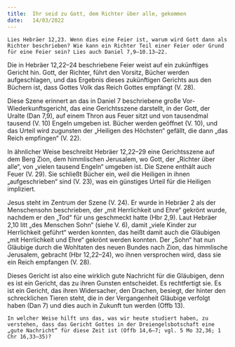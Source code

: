 ```yaml
---
title:  Ihr seid zu Gott, dem Richter über alle, gekommen
date:   14/03/2022
---
```


`Lies Hebräer 12,23. Wenn dies eine Feier ist, warum wird Gott dann als Richter beschrieben? Wie kann ein Richter Teil einer Feier oder Grund für eine Feier sein? Lies auch Daniel 7,9–10.13–22.`

Die in Hebräer 12,22–24 beschriebene Feier weist auf ein zukünftiges Gericht hin. Gott, der Richter, führt den Vorsitz, Bücher werden aufgeschlagen, und das Ergebnis dieses zukünftigen Gerichts aus den Büchern ist, dass Gottes Volk das Reich Gottes empfängt (V. 28).

Diese Szene erinnert an das in Daniel 7 beschriebene große Vor-Wiederkunftsgericht, das eine Gerichtsszene darstellt, in der Gott, der Uralte (Dan 7,9), auf einem Thron aus Feuer sitzt und von tausendmal tausend (V. 10) Engeln umgeben ist. Bücher werden geöffnet (V. 10), und das Urteil wird zugunsten der „Heiligen des Höchsten“ gefällt, die dann „das Reich empfingen“ (V. 22).

In ähnlicher Weise beschreibt Hebräer 12,22–29 eine Gerichtsszene auf dem Berg Zion, dem himmlischen Jerusalem, wo Gott, der „Richter über alle“, von „vielen tausend Engeln“ umgeben ist. Die Szene enthält auch Feuer (V. 29). Sie schließt Bücher ein, weil die Heiligen in ihnen „aufgeschrieben“ sind (V. 23), was ein günstiges Urteil für die Heiligen impliziert.

Jesus steht im Zentrum der Szene (V. 24). Er wurde in Hebräer 2 als der Menschensohn beschrieben, der „mit Herrlichkeit und Ehre“ gekrönt wurde, nachdem er den „Tod“ für uns geschmeckt hatte (Hbr 2,9). Laut Hebräer 2,10 litt „des Menschen Sohn“ (siehe V. 6), damit „viele Kinder zur Herrlichkeit geführt“ werden konnten, das heißt damit auch die Gläubigen „mit Herrlichkeit und Ehre“ gekrönt werden konnten. Der „Sohn“ hat nun Gläubige durch die Wohltaten des neuen Bundes nach Zion, das himmlische Jerusalem, ­gebracht (Hbr 12,22–24), wo ihnen versprochen wird, dass sie ein Reich empfangen (V. 28).

Dieses Gericht ist also eine wirklich gute Nachricht für die Gläubigen, denn es ist ein Gericht, das zu ihren Gunsten entscheidet. Es rechtfertigt sie. Es ist ein Gericht, das ihren Widersacher, den Drachen, besiegt, der hinter den schrecklichen Tieren steht, die in der Vergangenheit Gläubige verfolgt haben (Dan 7) und dies auch in Zukunft tun werden (Offb 13).

`In welcher Weise hilft uns das, was wir heute studiert haben, zu verstehen, dass das Gericht Gottes in der Dreiengelsbotschaft eine „gute Nachricht“ für diese Zeit ist (Offb 14,6–7; vgl. 5 Mo 32,36; 1 Chr 16,33–35)?`